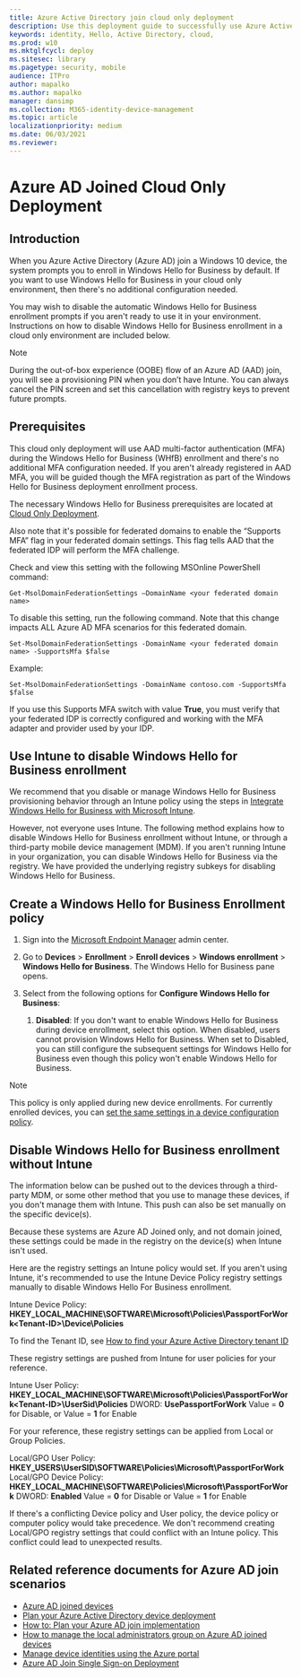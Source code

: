 ```yaml
---
title: Azure Active Directory join cloud only deployment
description: Use this deployment guide to successfully use Azure Active Directory to join a Windows 10 device. 
keywords: identity, Hello, Active Directory, cloud, 
ms.prod: w10
ms.mktglfcycl: deploy
ms.sitesec: library
ms.pagetype: security, mobile
audience: ITPro
author: mapalko
ms.author: mapalko
manager: dansimp
ms.collection: M365-identity-device-management
ms.topic: article
localizationpriority: medium
ms.date: 06/03/2021
ms.reviewer: 
---
```

# Azure AD Joined Cloud Only Deployment

## Introduction

When you Azure Active Directory (Azure AD) join a Windows 10 device, the system prompts you to enroll in Windows Hello for Business by default. If you want to use Windows Hello for Business in your cloud only environment, then there's no additional configuration needed.

You may wish to disable the automatic Windows Hello for Business enrollment prompts if you aren't ready to use it in your environment. Instructions on how to disable Windows Hello for Business enrollment in a cloud only environment are included below.

> [!NOTE]
> During the out-of-box experience (OOBE) flow of an Azure AD (AAD) join, you will see a provisioning PIN when you don’t have Intune. You can always cancel the PIN screen and set this cancellation with registry keys to prevent future prompts.

## Prerequisites  

This cloud only deployment will use AAD multi-factor authentication (MFA) during the Windows Hello for Business (WHfB) enrollment and there's no additional MFA configuration needed.  If you aren't already registered in AAD MFA, you will be guided though the MFA registration as part of the Windows Hello for Business deployment enrollment process.

The necessary Windows Hello for Business prerequisites are located at [Cloud Only Deployment](hello-identity-verification.md#cloud-only-deployment).

Also note that it's possible for federated domains to enable the “Supports MFA” flag in your federated domain settings. This flag tells AAD that the federated IDP will perform the MFA challenge.

Check and view this setting with the following MSOnline PowerShell command:

`Get-MsolDomainFederationSettings –DomainName <your federated domain name>`

To disable this setting, run the following command. Note that this change impacts ALL Azure AD MFA scenarios for this federated domain.

`Set-MsolDomainFederationSettings -DomainName <your federated domain name> -SupportsMfa $false`

Example:

`Set-MsolDomainFederationSettings -DomainName contoso.com -SupportsMfa $false`

If you use this Supports MFA switch with value **True**, you must verify that your federated IDP is correctly configured and working with the MFA adapter and provider used by your IDP.

## Use Intune to disable Windows Hello for Business enrollment  

We recommend that you disable or manage Windows Hello for Business provisioning behavior through an Intune policy using the steps in [Integrate Windows Hello for Business with Microsoft Intune](/mem/intune/protect/windows-hello).

However, not everyone uses Intune. The following method explains how to disable Windows Hello for Business enrollment without Intune, or through a third-party mobile device management (MDM). If you aren't running Intune in your organization, you can disable Windows Hello for Business via the registry. We have provided the underlying registry subkeys for disabling Windows Hello for Business.

## Create a Windows Hello for Business Enrollment policy

1. Sign into the [Microsoft Endpoint Manager](https://endpoint.microsoft.com/) admin center.
2. Go to **Devices** > **Enrollment** > **Enroll devices** > **Windows enrollment** > **Windows Hello for Business**. The Windows Hello for Business pane opens.
3. Select from the following options for **Configure Windows Hello for Business**:

   1. **Disabled**: If you don't want to enable Windows Hello for Business during device enrollment, select this option. When disabled, users cannot provision Windows Hello for Business. When set to Disabled, you can still configure the subsequent settings for Windows Hello for Business even though this policy won't enable Windows Hello for Business.

> [!NOTE]
> This policy is only applied during new device enrollments. For currently enrolled devices, you can [set the same settings in a device configuration policy](hello-manage-in-organization.md).

## Disable Windows Hello for Business enrollment without Intune

The information below can be pushed out to the devices through a third-party MDM, or some other method that you use to manage these devices, if you don't manage them with Intune.  This push can also be set manually on the specific device(s).

Because these systems are Azure AD Joined only, and not domain joined, these settings could be made in the registry on the device(s) when Intune isn't used.

Here are the registry settings an Intune policy would set. If you aren't using Intune, it's recommended to use the Intune Device Policy registry settings manually to disable Windows Hello For Business enrollment.

Intune Device Policy: **HKEY_LOCAL_MACHINE\SOFTWARE\Microsoft\Policies\PassportForWork\<Tenant-ID>\Device\Policies**

To find the Tenant ID, see [How to find your Azure Active Directory tenant ID](https://docs.microsoft.com/azure/active-directory/fundamentals/active-directory-how-to-find-tenant)

These registry settings are pushed from Intune for user policies for your reference.

Intune User Policy: **HKEY_LOCAL_MACHINE\SOFTWARE\Microsoft\Policies\PassportForWork\<Tenant-ID>\UserSid\Policies**
DWORD: **UsePassportForWork**
Value = **0** for Disable, or Value = **1** for Enable

For your reference, these registry settings can be applied from Local or Group Policies.

Local/GPO User Policy: **HKEY_USERS\UserSID\SOFTWARE\Policies\Microsoft\PassportForWork**
Local/GPO Device Policy: **HKEY_LOCAL_MACHINE\SOFTWARE\Policies\Microsoft\PassportForWork**
DWORD: **Enabled**
Value = **0** for Disable or Value = **1** for Enable

If there's a conflicting Device policy and User policy, the device policy or computer policy would take precedence.  We don't recommend creating Local/GPO registry settings that could conflict with an Intune policy. This conflict could lead to unexpected results.

## Related reference documents for Azure AD join scenarios

- [Azure AD joined devices](/azure/active-directory/devices/concept-azure-ad-join)
- [Plan your Azure Active Directory device deployment](/azure/active-directory/devices/plan-device-deployment)
- [How to: Plan your Azure AD join implementation](/azure/active-directory/devices/azureadjoin-plan)
- [How to manage the local administrators group on Azure AD joined devices](/azure/active-directory/devices/assign-local-admin)
- [Manage device identities using the Azure portal](/azure/active-directory/devices/device-management-azure-portal)
- [Azure AD Join Single Sign-on Deployment](hello-hybrid-aadj-sso.md)
